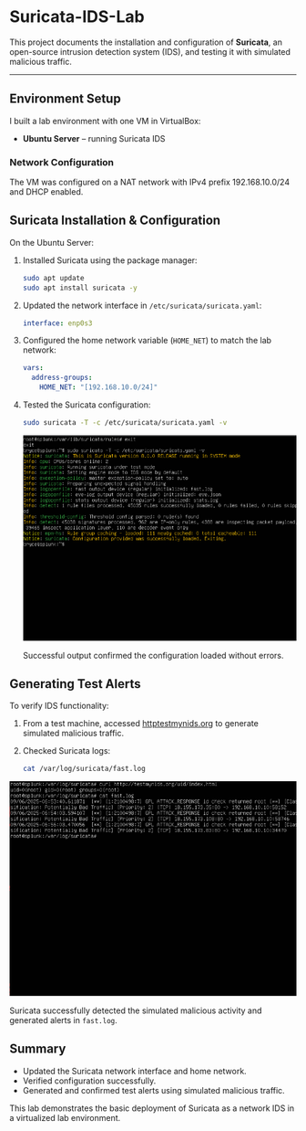 # Suricata-IDS-Lab

This project documents the installation and configuration of **Suricata**, an open-source intrusion detection system (IDS), and testing it with simulated malicious traffic.

---

## Environment Setup

I built a lab environment with one VM in VirtualBox:

- **Ubuntu Server** – running Suricata IDS

### Network Configuration
The VM was configured on a NAT network with IPv4 prefix 192.168.10.0/24 and DHCP enabled.

## Suricata Installation & Configuration

On the Ubuntu Server:

1. Installed Suricata using the package manager:

    ```bash
    sudo apt update
    sudo apt install suricata -y
    ```

2. Updated the network interface in `/etc/suricata/suricata.yaml`:

    ```yaml
    interface: enp0s3
    ```

3. Configured the home network variable (`HOME_NET`) to match the lab network:

    ```yaml
    vars:
      address-groups:
        HOME_NET: "[192.168.10.0/24]"
    ```

4. Tested the Suricata configuration:

    ```bash
    sudo suricata -T -c /etc/suricata/suricata.yaml -v
    ```

    ![Suricata config success](images/suricata%20config%20success.png)

    Successful output confirmed the configuration loaded without errors.

## Generating Test Alerts

To verify IDS functionality:

1. From a test machine, accessed [httptestmynids.org](http://httptestmynids.org) to generate simulated malicious traffic.  
2. Checked Suricata logs:

    ```bash
    cat /var/log/suricata/fast.log
    ```

![Suricata Test](images/suricata%20test.png)

Suricata successfully detected the simulated malicious activity and generated alerts in `fast.log`.

## Summary

- Updated the Suricata network interface and home network.  
- Verified configuration successfully.  
- Generated and confirmed test alerts using simulated malicious traffic.  

This lab demonstrates the basic deployment of Suricata as a network IDS in a virtualized lab environment.
